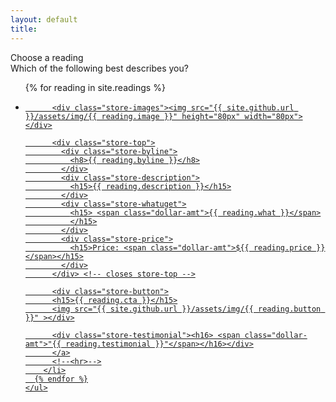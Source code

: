 ```yaml
---
layout: default
title:
---
```

<body>
<article class="store">
  <div class="store-header">
    <h7>Choose a reading</h7>
      <div class="store-subhead">
          <h9>Which of the following best describes you?</h9>
      </div>
  </div>
  <div class="store-items">
    <ul>
      {% for reading in site.readings %}
        <li>
          <a href="{{ reading.url }}">

          <div class="store-images"><img src="{{ site.github.url }}/assets/img/{{ reading.image }}" height="80px" width="80px"></div>

          <div class="store-top">
            <div class="store-byline">
              <h8>{{ reading.byline }}</h8>
            </div>
            <div class="store-description">
              <h15>{{ reading.description }}</h15>
            </div>
            <div class="store-whatuget">
              <h15> <span class="dollar-amt">{{ reading.what }}</span>
              </h15>
            </div>
            <div class="store-price">
              <h15>Price: <span class="dollar-amt">${{ reading.price }}</span></h15>
            </div>
          </div> <!-- closes store-top -->

          <div class="store-button">
          <h15>{{ reading.cta }}</h15>
          <img src="{{ site.github.url }}/assets/img/{{ reading.button }}" ></div>

          <div class="store-testimonial"><h16> <span class="dollar-amt">"{{ reading.testimonial }}"</span></h16></div>
          </a>
          <!--<hr>-->
        </li>
      {% endfor %}
    </ul>
  </div>
</article>
<br>
<div class="attribution">
<!--
  <h4>Icons designed by <a target="_blank" href="https://thenounproject.com/noomtah/"> Nithinan Tatah </a> and <a target="_blank" href="https://thenounproject.com/elki/"> Made.</a></h4>
  -->
</div>
</body>
